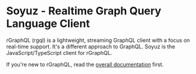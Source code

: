 Soyuz - Realtime Graph Query Language Client
============================================

rGraphQL (rgql) is a lightweight, streaming GraphQL client with a focus on real-time support. It's a different approach to GraphQL. Soyuz is the JavaScript/TypeScript client for rGraphQL.

If you're new to rGraphQL, read the [overall documentation](https://github.com/rgraphql/rgraphql) first.
